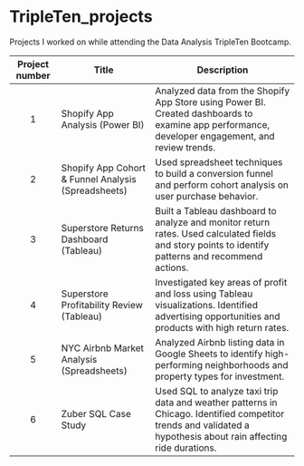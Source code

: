 # TripleTen_projects
Projects I worked on while attending the Data Analysis TripleTen Bootcamp.

| Project number | Title | Description |
| :-----------: | ----------- |----------- |
| 1 | Shopify App Analysis (Power BI) | Analyzed data from the Shopify App Store using Power BI. Created dashboards to examine app performance, developer engagement, and review trends. |
| 2 | Shopify App Cohort & Funnel Analysis (Spreadsheets) | Used spreadsheet techniques to build a conversion funnel and perform cohort analysis on user purchase behavior. |
| 3 | Superstore Returns Dashboard (Tableau) | Built a Tableau dashboard to analyze and monitor return rates. Used calculated fields and story points to identify patterns and recommend actions. |
| 4 | Superstore Profitability Review (Tableau) | Investigated key areas of profit and loss using Tableau visualizations. Identified advertising opportunities and products with high return rates. |
| 5 | NYC Airbnb Market Analysis (Spreadsheets) | Analyzed Airbnb listing data in Google Sheets to identify high-performing neighborhoods and property types for investment. |
| 6 | Zuber SQL Case Study | Used SQL to analyze taxi trip data and weather patterns in Chicago. Identified competitor trends and validated a hypothesis about rain affecting ride durations. |
